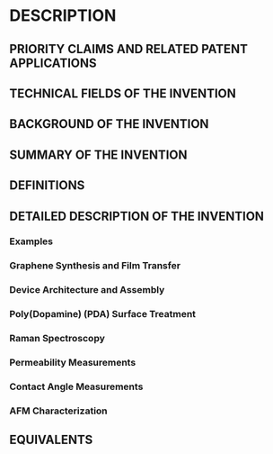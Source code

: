 # DESCRIPTION

## PRIORITY CLAIMS AND RELATED PATENT APPLICATIONS

## TECHNICAL FIELDS OF THE INVENTION

## BACKGROUND OF THE INVENTION

## SUMMARY OF THE INVENTION

## DEFINITIONS

## DETAILED DESCRIPTION OF THE INVENTION

### Examples

### Graphene Synthesis and Film Transfer

### Device Architecture and Assembly

### Poly(Dopamine) (PDA) Surface Treatment

### Raman Spectroscopy

### Permeability Measurements

### Contact Angle Measurements

### AFM Characterization

## EQUIVALENTS

